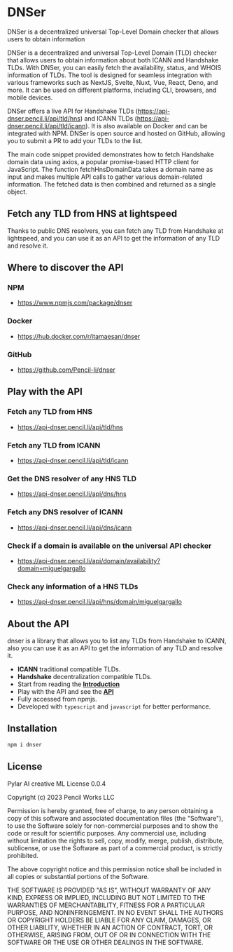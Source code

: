 # DNSer

DNSer is a decentralized universal Top-Level Domain checker that allows users to obtain information

DNSer is a decentralized and universal Top-Level Domain (TLD) checker that allows users to obtain information about both ICANN and Handshake TLDs. With DNSer, you can easily fetch the availability, status, and WHOIS information of TLDs. The tool is designed for seamless integration with various frameworks such as NextJS, Svelte, Nuxt, Vue, React, Deno, and more. It can be used on different platforms, including CLI, browsers, and mobile devices.

DNSer offers a live API for Handshake TLDs (https://api-dnser.pencil.li/api/tld/hns) and ICANN TLDs (https://api-dnser.pencil.li/api/tld/icann). It is also available on Docker and can be integrated with NPM. DNSer is open source and hosted on GitHub, allowing you to submit a PR to add your TLDs to the list.

The main code snippet provided demonstrates how to fetch Handshake domain data using axios, a popular promise-based HTTP client for JavaScript. The function fetchHnsDomainData takes a domain name as input and makes multiple API calls to gather various domain-related information. The fetched data is then combined and returned as a single object.

## Fetch any TLD from HNS at lightspeed

Thanks to public DNS resolvers, you can fetch any TLD from Handshake at lightspeed, and you can use it as an API to get the information of any TLD and resolve it.

## Where to discover the API

### NPM

 - https://www.npmjs.com/package/dnser

### Docker

 - https://hub.docker.com/r/itamaesan/dnser

### GitHub

 - https://github.com/Pencil-li/dnser

## Play with the API

### Fetch any TLD from HNS

 - https://api-dnser.pencil.li/api/tld/hns

### Fetch any TLD from ICANN

 - https://api-dnser.pencil.li/api/tld/icann

### Get the DNS resolver of any HNS TLD

 - https://api-dnser.pencil.li/api/dns/hns

### Fetch any DNS resolver of ICANN

 - https://api-dnser.pencil.li/api/dns/icann

### Check if a domain is available on the universal API checker

 - https://api-dnser.pencil.li/api/domain/availability?domain=miguelgargallo

### Check any information of a HNS TLDs

 - https://api-dnser.pencil.li/api/hns/domain/miguelgargallo

## About the API

dnser is a library that allows you to list any TLDs from Handshake to ICANN, also you can use it as an API to get the information of any TLD and resolve it.

- **ICANN** traditional compatible TLDs.
- **Handshake** decentralization compatible TLDs.
- Start from reading the [**Introduction**](https://dnser.pencil.li/introduction/getting-started)
- Play with the API and see the [**API**](https://dnser.pencil.li)
- Fully accessed from npmjs.
- Developed with `typescript` and `javascript` for better performance.

## Installation

```bash
npm i dnser
```

## License

Pylar AI creative ML License 0.0.4

Copyright (c) 2023 Pencil Works LLC

Permission is hereby granted, free of charge, to any person obtaining a copy of this software and associated documentation files (the "Software"), to use the Software solely for non-commercial purposes and to show the code or result for scientific purposes. Any commercial use, including without limitation the rights to sell, copy, modify, merge, publish, distribute, sublicense, or use the Software as part of a commercial product, is strictly prohibited.

The above copyright notice and this permission notice shall be included in all copies or substantial portions of the Software.

THE SOFTWARE IS PROVIDED "AS IS", WITHOUT WARRANTY OF ANY KIND, EXPRESS OR IMPLIED, INCLUDING BUT NOT LIMITED TO THE WARRANTIES OF MERCHANTABILITY, FITNESS FOR A PARTICULAR PURPOSE, AND NONINFRINGEMENT. IN NO EVENT SHALL THE AUTHORS OR COPYRIGHT HOLDERS BE LIABLE FOR ANY CLAIM, DAMAGES, OR OTHER LIABILITY, WHETHER IN AN ACTION OF CONTRACT, TORT, OR OTHERWISE, ARISING FROM, OUT OF OR IN CONNECTION WITH THE SOFTWARE OR THE USE OR OTHER DEALINGS IN THE SOFTWARE.
